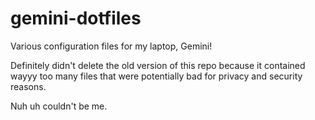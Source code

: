 # gemini-dotfiles

Various configuration files for my laptop, Gemini!

Definitely didn't delete the old version of this repo because it contained wayyy too many files that were potentially bad for privacy and security reasons.

Nuh uh couldn't be me.

